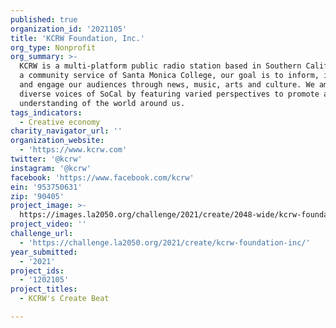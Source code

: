 ```yaml
---
published: true
organization_id: '2021105'
title: 'KCRW Foundation, Inc.'
org_type: Nonprofit
org_summary: >-
  KCRW is a multi-platform public radio station based in Southern California. As
  a community service of Santa Monica College, our goal is to inform, inspire
  and engage our audiences through news, music, arts and culture. We amplify the
  diverse voices of SoCal by featuring varied perspectives to promote a nuanced
  understanding of the world around us.
tags_indicators:
  - Creative economy
charity_navigator_url: ''
organization_website:
  - 'https://www.kcrw.com'
twitter: '@kcrw'
instagram: '@kcrw'
facebook: 'https://www.facebook.com/kcrw'
ein: '953750631'
zip: '90405'
project_image: >-
  https://images.la2050.org/challenge/2021/create/2048-wide/kcrw-foundation-inc.jpg
project_video: ''
challenge_url:
  - 'https://challenge.la2050.org/2021/create/kcrw-foundation-inc/'
year_submitted:
  - '2021'
project_ids:
  - '1202105'
project_titles:
  - KCRW's Create Beat

---
```

